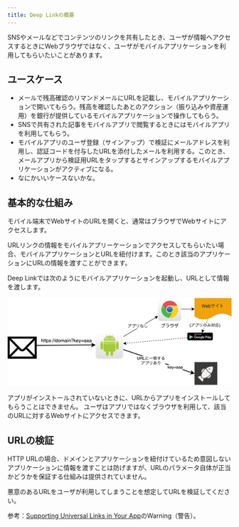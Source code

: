 ```yaml
---
title: Deep Linkの概要
---
```


SNSやメールなどでコンテンツのリンクを共有したとき、ユーザが情報へアクセスするときにWebブラウザではなく、ユーザがモバイルアプリケーションを利用してもらいたいことがあります。

## ユースケース

- メールで残高確認のリマンドメールにURLを記載し、モバイルアプリケーションで開いてもらう。残高を確認したあとのアクション（振り込みや資産運用）を銀行が提供しているモバイルアプリケーションで操作してもらう。
- SNSで共有された記事をモバイルアプリで閲覧するときにはモバイルアプリを利用してもらう。
- モバイルアプリのユーザ登録（サインアップ）で検証にメールアドレスを利用し、認証コードを付与したURLを添付したメールを利用する。このとき、メールアプリから検証用URLをタップするとサインアップするモバイルアプリケーションがアクティブになる。
- なにかいいケースないかな。

## 基本的な仕組み

モバイル端末でWebサイトのURLを開くと、通常はブラウザでWebサイトにアクセスします。

URLリンクの情報をモバイルアプリーケーションでアクセスしてもらいたい場合、モバイルアプリケーションとURLを紐付けます。このとき該当のアプリケーションにURLの情報を渡すことができます。

Deep Linkでは次のようにモバイルアプリケーションを起動し、URLとして情報を渡します。

![image](./basics.drawio.png)

アプリがインストールされていないときに、URLからアプリをインストールしてもらうことはできません。
ユーザはアプリではなくブラウザを利用して、該当のURLに対するWebサイトにアクセスできます。

## URLの検証

HTTP URLの場合、ドメインとアプリケーションを紐付けているため意図しないアプリケーションに情報を渡すことは防げますが、URLのパラメータ自体が正当かどうかを保証する仕組みは提供されていません。

悪意のあるURLをユーザが利用してしまうことを想定してURLを検証してください。

参考：[Supporting Universal Links in Your App](https://developer.apple.com/documentation/xcode/supporting-universal-links-in-your-app)のWarning（警告）。
